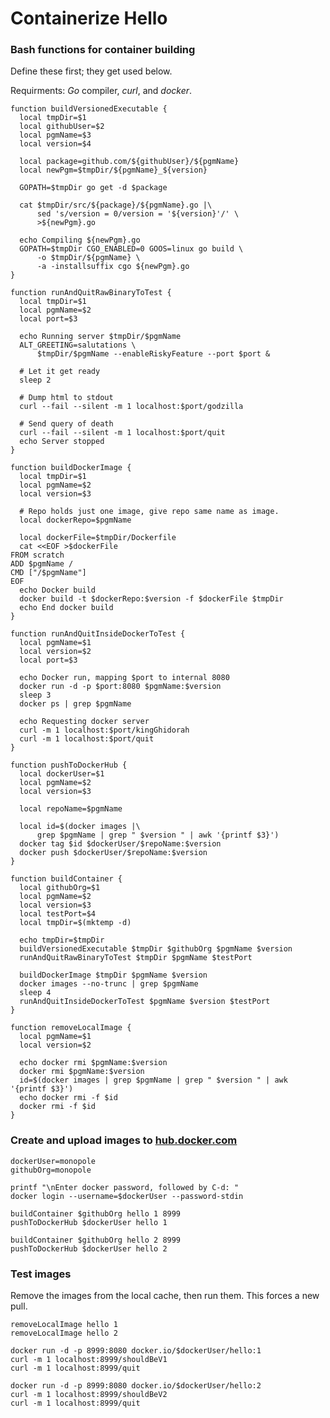 # Containerize Hello

### Bash functions for container building

Define these first; they get used below.

Requirments: _Go_ compiler, _curl_, and _docker_.

<!-- @funcBuildVersionedExecutable -->
```
function buildVersionedExecutable {
  local tmpDir=$1
  local githubUser=$2
  local pgmName=$3
  local version=$4

  local package=github.com/${githubUser}/${pgmName}
  local newPgm=$tmpDir/${pgmName}_${version}

  GOPATH=$tmpDir go get -d $package

  cat $tmpDir/src/${package}/${pgmName}.go |\
      sed 's/version = 0/version = '${version}'/' \
      >${newPgm}.go

  echo Compiling ${newPgm}.go
  GOPATH=$tmpDir CGO_ENABLED=0 GOOS=linux go build \
      -o $tmpDir/${pgmName} \
      -a -installsuffix cgo ${newPgm}.go
}
```

<!-- @funcRunAndQuitRawBinaryToTest -->
```
function runAndQuitRawBinaryToTest {
  local tmpDir=$1
  local pgmName=$2
  local port=$3

  echo Running server $tmpDir/$pgmName
  ALT_GREETING=salutations \
      $tmpDir/$pgmName --enableRiskyFeature --port $port &

  # Let it get ready
  sleep 2

  # Dump html to stdout
  curl --fail --silent -m 1 localhost:$port/godzilla

  # Send query of death
  curl --fail --silent -m 1 localhost:$port/quit
  echo Server stopped
}
```

<!-- @funcBuildDockerImage -->
```
function buildDockerImage {
  local tmpDir=$1
  local pgmName=$2
  local version=$3

  # Repo holds just one image, give repo same name as image.
  local dockerRepo=$pgmName

  local dockerFile=$tmpDir/Dockerfile
  cat <<EOF >$dockerFile
FROM scratch
ADD $pgmName /
CMD ["/$pgmName"]
EOF
  echo Docker build
  docker build -t $dockerRepo:$version -f $dockerFile $tmpDir
  echo End docker build
}

```


<!-- @funcRunAndQuitInsideDockerToTest -->
```
function runAndQuitInsideDockerToTest {
  local pgmName=$1
  local version=$2
  local port=$3

  echo Docker run, mapping $port to internal 8080
  docker run -d -p $port:8080 $pgmName:$version
  sleep 3
  docker ps | grep $pgmName

  echo Requesting docker server
  curl -m 1 localhost:$port/kingGhidorah
  curl -m 1 localhost:$port/quit
}
```

<!-- @funcPushToDockerHub -->
```
function pushToDockerHub {
  local dockerUser=$1
  local pgmName=$2
  local version=$3

  local repoName=$pgmName

  local id=$(docker images |\
      grep $pgmName | grep " $version " | awk '{printf $3}')
  docker tag $id $dockerUser/$repoName:$version
  docker push $dockerUser/$repoName:$version
}
```

<!-- @funcBuildContainer -->
```
function buildContainer {
  local githubOrg=$1
  local pgmName=$2
  local version=$3
  local testPort=$4
  local tmpDir=$(mktemp -d)

  echo tmpDir=$tmpDir
  buildVersionedExecutable $tmpDir $githubOrg $pgmName $version
  runAndQuitRawBinaryToTest $tmpDir $pgmName $testPort

  buildDockerImage $tmpDir $pgmName $version
  docker images --no-trunc | grep $pgmName
  sleep 4
  runAndQuitInsideDockerToTest $pgmName $version $testPort
}
```

<!-- @funcRemoveLocalImage -->
```
function removeLocalImage {
  local pgmName=$1
  local version=$2

  echo docker rmi $pgmName:$version
  docker rmi $pgmName:$version
  id=$(docker images | grep $pgmName | grep " $version " | awk '{printf $3}')
  echo docker rmi -f $id
  docker rmi -f $id
}
```

### Create and upload images to [hub.docker.com](https://hub.docker.com/r/monopole/hello)

<!-- @setUp -->
```
dockerUser=monopole
githubOrg=monopole
```

<!-- @login -->
```
printf "\nEnter docker password, followed by C-d: "
docker login --username=$dockerUser --password-stdin
```

<!-- @doVersion1 -->
```
buildContainer $githubOrg hello 1 8999
pushToDockerHub $dockerUser hello 1
```

<!-- @doVersion2 -->
```
buildContainer $githubOrg hello 2 8999
pushToDockerHub $dockerUser hello 2
```

### Test images

Remove the images from the local cache, then run them.
This forces a new pull.

```
removeLocalImage hello 1
removeLocalImage hello 2
```

```
docker run -d -p 8999:8080 docker.io/$dockerUser/hello:1
curl -m 1 localhost:8999/shouldBeV1
curl -m 1 localhost:8999/quit
```

```
docker run -d -p 8999:8080 docker.io/$dockerUser/hello:2
curl -m 1 localhost:8999/shouldBeV2
curl -m 1 localhost:8999/quit
```
